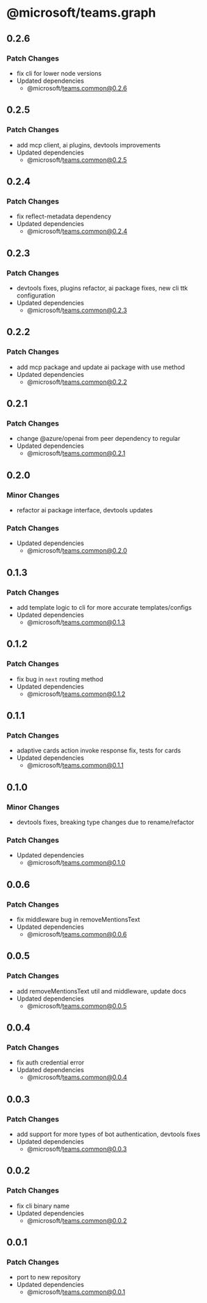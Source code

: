 # @microsoft/teams.graph

## 0.2.6

### Patch Changes

- fix cli for lower node versions
- Updated dependencies
    - @microsoft/teams.common@0.2.6

## 0.2.5

### Patch Changes

- add mcp client, ai plugins, devtools improvements
- Updated dependencies
    - @microsoft/teams.common@0.2.5

## 0.2.4

### Patch Changes

- fix reflect-metadata dependency
- Updated dependencies
    - @microsoft/teams.common@0.2.4

## 0.2.3

### Patch Changes

- devtools fixes, plugins refactor, ai package fixes, new cli ttk configuration
- Updated dependencies
    - @microsoft/teams.common@0.2.3

## 0.2.2

### Patch Changes

- add mcp package and update ai package with use method
- Updated dependencies
    - @microsoft/teams.common@0.2.2

## 0.2.1

### Patch Changes

- change @azure/openai from peer dependency to regular
- Updated dependencies
    - @microsoft/teams.common@0.2.1

## 0.2.0

### Minor Changes

- refactor ai package interface, devtools updates

### Patch Changes

- Updated dependencies
    - @microsoft/teams.common@0.2.0

## 0.1.3

### Patch Changes

- add template logic to cli for more accurate templates/configs
- Updated dependencies
    - @microsoft/teams.common@0.1.3

## 0.1.2

### Patch Changes

- fix bug in `next` routing method
- Updated dependencies
    - @microsoft/teams.common@0.1.2

## 0.1.1

### Patch Changes

- adaptive cards action invoke response fix, tests for cards
- Updated dependencies
    - @microsoft/teams.common@0.1.1

## 0.1.0

### Minor Changes

- devtools fixes, breaking type changes due to rename/refactor

### Patch Changes

- Updated dependencies
    - @microsoft/teams.common@0.1.0

## 0.0.6

### Patch Changes

- fix middleware bug in removeMentionsText
- Updated dependencies
    - @microsoft/teams.common@0.0.6

## 0.0.5

### Patch Changes

- add removeMentionsText util and middleware, update docs
- Updated dependencies
    - @microsoft/teams.common@0.0.5

## 0.0.4

### Patch Changes

- fix auth credential error
- Updated dependencies
    - @microsoft/teams.common@0.0.4

## 0.0.3

### Patch Changes

- add support for more types of bot authentication, devtools fixes
- Updated dependencies
    - @microsoft/teams.common@0.0.3

## 0.0.2

### Patch Changes

- fix cli binary name
- Updated dependencies
    - @microsoft/teams.common@0.0.2

## 0.0.1

### Patch Changes

- port to new repository
- Updated dependencies
    - @microsoft/teams.common@0.0.1
